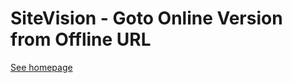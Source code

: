 
# SiteVision - Goto Online Version from Offline URL

[See homepage](https://henrikekelof.github.io/sv-goto-online/)

